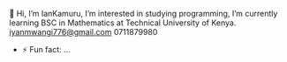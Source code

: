 👋 Hi, I’m IanKamuru,
I’m interested in studying programming,
I’m currently learning BSC in Mathematics at Technical University of Kenya.
iyanmwangi776@gmail.com
0711879980
- ⚡ Fun fact: ...

<!---
IanKamuru/IanKamuru is a ✨ special ✨ repository because its `README.md` (this file) appears on your GitHub profile.
You can click the Preview link to take a look at your changes.
--->
